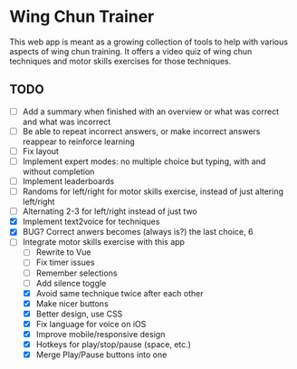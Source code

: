 # Wing Chun Trainer

This web app is meant as a growing collection of tools to help with various aspects of wing chun training. It offers a video quiz of wing chun techniques
and motor skills exercises for those techniques.

## TODO

- [ ] Add a summary when finished with an overview or what was correct and what was incorrect
- [ ] Be able to repeat incorrect answers, or make incorrect answers reappear to reinforce learning
- [ ] Fix layout
- [ ] Implement expert modes: no multiple choice but typing, with and without completion
- [ ] Implement leaderboards
- [ ] Randoms for left/right for motor skills exercise, instead of just altering left/right
- [ ] Alternating 2-3 for left/right instead of just two
- [x] Implement text2voice for techniques
- [x] BUG? Correct anwers becomes (always is?) the last choice, 6
- [ ] Integrate motor skills exercise with this app
  - [ ] Rewrite to Vue
  - [ ] Fix timer issues
  - [ ] Remember selections
  - [ ] Add silence toggle
  - [x] Avoid same technique twice after each other
  - [x] Make nicer buttons
  - [x] Better design, use CSS
  - [x] Fix language for voice on iOS
  - [x] Improve mobile/responsive design
  - [x] Hotkeys for play/stop/pause (space, etc.)
  - [x] Merge Play/Pause buttons into one
